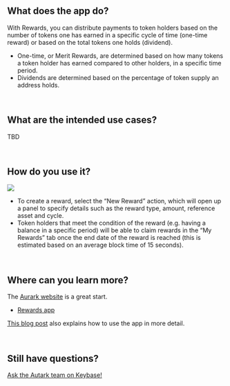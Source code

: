 <br>

## What does the app do?

With Rewards, you can distribute payments to token holders based on the number of tokens one has earned in a specific cycle of time (one-time reward) or based on the total tokens one holds (dividend).
- One-time, or Merit Rewards, are determined based on how many tokens a token holder has earned compared to other holders, in a specific time period.
- Dividends are determined based on the percentage of token supply an address holds.

<br>

## What are the intended use cases?

TBD

<br>

## How do you use it?

<img src='https://cdn-images-1.medium.com/max/2160/1*Q5R5QGKWhtVQ1WmFVU_jpQ.png' />

- To create a reward, select the “New Reward” action, which will open up a panel to specify details such as the reward type, amount, reference asset and cycle.
- Token holders that meet the condition of the reward (e.g. having a balance in a specific period) will be able to claim rewards in the “My Rewards” tab once the end date of the reward is reached (this is estimated based on an average block time of 15 seconds).

<br>

## Where can you learn more?

The [Aurark website](https://www.autark.xyz/) is a great start.
- [Rewards app](https://www.autark.xyz/rewards)

[This blog post](https://medium.com/@stellarmagnet/that-planning-suite-live-on-rinkeby-c2332e2e5e27) also explains how to use the app in more detail. 

<br>

## Still have questions?

[Ask the Autark team on Keybase!](https://keybase.io/team/autark.community)

<br>
